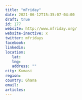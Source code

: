 ```yaml
---
title: "mFriday"
date: 2021-06-12T15:35:07-04:00
draft: true
id: 177
website: http://www.mfriday.org/
website-inactive: x
twitter: mfridays
facebook: 
linkedin: 
location: 
   lat: 
   lng: 
   address: ""
city: Kumasi
region: 
country: Ghana
email: 
articles:
---
```


